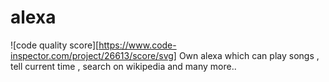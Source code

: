 # alexa
![code quality score][https://www.code-inspector.com/project/26613/score/svg]
Own alexa which can play songs , tell current time , search on wikipedia and many more..
